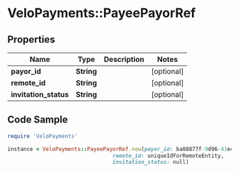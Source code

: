 # VeloPayments::PayeePayorRef

## Properties

Name | Type | Description | Notes
------------ | ------------- | ------------- | -------------
**payor_id** | **String** |  | [optional] 
**remote_id** | **String** |  | [optional] 
**invitation_status** | **String** |  | [optional] 

## Code Sample

```ruby
require 'VeloPayments'

instance = VeloPayments::PayeePayorRef.new(payor_id: ba08877f-9d96-41e4-9c26-44a872d856ae,
                                 remote_id: uniqueIdForRemoteEntity,
                                 invitation_status: null)
```


